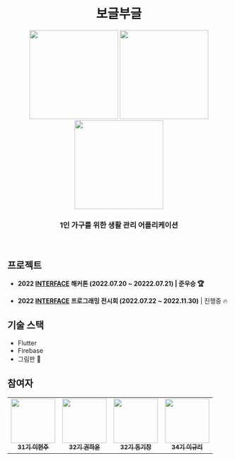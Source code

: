 <h1 align="center"> 보글부글 </h1>

<p align="center">
<img width = "200px;" src="https://user-images.githubusercontent.com/41139770/180481126-1a6c719c-4a06-46d3-bd6f-d412a2a54028.png" /> <img width = "200px;" src="https://user-images.githubusercontent.com/41139770/180481146-44610131-7bba-4e52-8e74-cc88d70c35da.png" /> <img width = "200px;" src="https://user-images.githubusercontent.com/41139770/180481182-5671710b-9bcd-4b1c-92b2-45e47c758a43.png" />
</p>

<h3 align="center">1인 가구를 위한 생활 관리 어플리케이션 </h3>

</br>

## 프로젝트

- **2022 [INTERFACE](https://github.com/sejonginterface) 해커톤 (2022.07.20 ~ 20222.07.21) | 준우승 🏆**

- **2022 [INTERFACE](https://github.com/sejonginterface) 프로그래밍 전시회  (2022.07.22 ~ 2022.11.30)** | 진행중 🔥

## 기술 스택

- Flutter
- Firebase
- 그림판 🎨

## 참여자

<table>
  <tr>
     <td align="center"><a href="https://github.com/alro923"><img src="https://github.com/alro923.png" width="100px;" alt=""/><br/><sub><b>31기 이현주</b></sub></a><br/></td>
     <td align="center"><a href="https://github.com/HayunKwon"><img src="https://github.com/HayunKwon.png" width="100px;" alt=""/><br/><sub><b>32기 권하윤</b></sub></a><br/></td>
     <td align="center"><a href="https://github.com/ddongguri"><img src="https://github.com/ddongguri.png" width="100px;" alt=""/><br/><sub><b>32기 동기창</b></sub></a><br/></td>
     <td align="center"><a href="https://github.com/cu29635"><img src="https://github.com/cu29635.png" width="100px;" alt=""/><br/><sub><b>34기 이규리</b></sub></a><br/></td>
  </tr>
</table>

